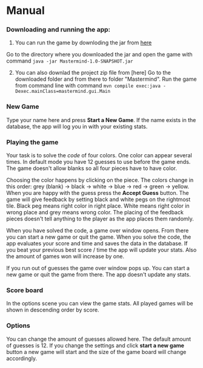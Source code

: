 # Manual

### Downloading and running the app:

1) You can run the game by downloding the jar from [here](https://github.com/TuuliTG/Ohte/releases/tag/v.2.0)

Go to the directory where you downloaded the jar and open the game with command `java -jar Mastermind-1.0-SNAPSHOT.jar`

2) You can also downlad the project zip file from [here]
Go to the downloaded folder and from there to folder "Mastermind". 
Run the game from command line with command `mvn compile exec:java -Dexec.mainClass=mastermind.gui.Main` 


### New Game
Type your name here and press **Start a New Game**. If the name exists in the database, the app will log you in with your existing stats. 

### Playing the game
Your task is to solve the *code* of four colors. One color can appear several times. In default mode you have 12 guesses to use before the game ends. 
The game doesn't allow blanks so all four pieces have to have color. 

Choosing the color happens by clicking on the piece. The colors change in this order: grey (blank) -> black -> white -> blue -> red -> green -> yellow.
When you are happy with the guess press the **Accept Guess** button. The game will give feedback by setting black and white pegs on the rightmost tile. Black peg means right color in right place. White means right color in wrong place and grey means wrong color. The placing of the feedback pieces doesn't tell anything to the player as the app places them randomly. 

When you have solved the code, a game over window opens. From there you can start a new game or quit the game. When you solve the code, the app evaluates your score and time and saves the data in the database. If you beat your previous best score / time the app will update your stats. Also the amount of games won will increase by one.

If you run out of guesses the game over window pops up. You can start a new game or quit the game from there. The app doesn't update any stats. 

### Score board
In the options scene you can view the game stats. All played games will be shown in descending order by score. 

### Options

You can change the amount of guesses allowed here. The default amount of guesses is 12. If you change the settings and click **start a new game** button a new game will start and the size of the game board will change accordingly. 